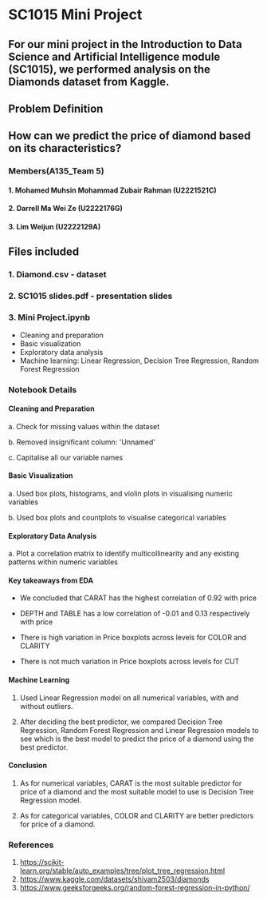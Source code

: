 # SC1015 Mini Project

## For our mini project in the Introduction to Data Science and Artificial Intelligence module (SC1015), we performed analysis on the Diamonds dataset from Kaggle.

## Problem Definition
## How can we predict the price of diamond based on its characteristics?

### Members(A135_Team 5)
#### 1. Mohamed Muhsin Mohammad Zubair Rahman (U2221521C)
#### 2. Darrell Ma Wei Ze (U2222176G)
#### 3. Lim Weijun (U2222129A)

## Files included
### 1. Diamond.csv - dataset
### 2. SC1015 slides.pdf - presentation slides
### 3. Mini Project.ipynb

- Cleaning and preparation
- Basic visualization
- Exploratory data analysis
- Machine learning: Linear Regression, Decision Tree Regression, Random Forest Regression

### Notebook Details

#### Cleaning and Preparation

a. Check for missing values within the dataset

b. Removed insignificant column: 'Unnamed'

c. Capitalise all our variable names

#### Basic Visualization

a. Used box plots, histograms, and violin plots in visualising numeric variables

b. Used box plots and countplots to visualise categorical variables

#### Exploratory Data Analysis

a. Plot a correlation matrix to identify multicollinearity and any existing patterns within numeric variables

#### Key takeaways from EDA

- We concluded that CARAT has the highest correlation of 0.92 with price

- DEPTH and TABLE has a low correlation of -0.01 and 0.13 respectively with price

- There is high variation in Price boxplots across levels for COLOR and CLARITY

- There is not much variation in Price boxplots across levels for CUT



#### Machine Learning

1. Used Linear Regression model on all numerical variables, with and without outliers.

2. After deciding the best predictor, we compared Decision Tree Regression, Random Forest Regression and Linear Regression models to see which is the best model to predict the price of a diamond using the best predictor.

#### Conclusion

1. As for numerical variables, CARAT is the most suitable predictor for price of a diamond and the most suitable model to use is Decision Tree Regression model.

2. As for categorical variables, COLOR and CLARITY are better predictors for price of a diamond.

### References

1. https://scikit-learn.org/stable/auto_examples/tree/plot_tree_regression.html
2. https://www.kaggle.com/datasets/shivam2503/diamonds
3. https://www.geeksforgeeks.org/random-forest-regression-in-python/
